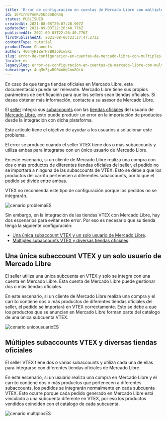 ```yaml
---
title: 'Error de configuración en cuentas de Mercado Libre con múltiples tiendas oficiales'
id: 16PIrnBPonKv5Eb3SBdKmq
status: PUBLISHED
createdAt: 2021-08-05T20:07:28.907Z
updatedAt: 2021-09-03T22:26:40.776Z
publishedAt: 2021-09-03T22:26:40.776Z
firstPublishedAt: 2021-08-06T23:27:47.273Z
contentType: tutorial
productTeam: Channels
author: 46G4yHIZerH7B9Jo0Iw5KI
slug: error-de-configuracion-en-cuentas-de-mercado-libre-con-multiples-tiendas
locale: es
legacySlug: error-de-configuracion-en-cuentas-de-mercado-libre-con-multiples-tiendas
subcategory: 4uqMnZjwBO04uWgCom8QiA
---
```


<div class="alert alert-info">
En caso de que tenga tiendas oficiales en Mercado Libre, esta documentación puede ser relevante. Mercado Libre tiene sus propios parámetros de certificación para que los sellers sean tiendas oficiales. Si desea obtener más información, contacte a su asesor de Mercado Libre.
</div>

El [seller](https://help.vtex.com/es/tutorial/o-que-e-um-seller--5FkLvhZ3Few4CWWIuYOK2w) integra sus [subaccounts](https://help.vtex.com/es/tutorial/o-que-e-store-name--3gh9mTNeMgs6Qe44e8IqQK?&utm_source=autocomplete) con las [tiendas oficiales](https://www.mercadolibre.com.ar/tiendas-oficiales) del usuario de [Mercado Libre](https://help.vtex.com/es/tracks/configurar-integracao-do-mercado-livre--2YfvI3Jxe0CGIKoWIGQEIq/51oWBHvVxSs8eAwLQhSbSd), esto puede producir un error en la importación de productos desde la integración con dicha plataforma.

Este artículo tiene el objetivo de ayudar a los usuarios a solucionar este problema.

El error se produce cuando el seller VTEX tiene dos o más subaccounts y utiliza ambas para integrarse con un único usuario de Mercado Libre. 

En este escenario, si un cliente de Mercado Libre realiza una compra con dos o más productos de diferentes tiendas oficiales del seller, el pedido no se importará a ninguna de las subaccounts de VTEX. Esto se debe a que los productos del carrito pertenecen a diferentes subaccounts, por lo que el pedido se divide entre ambas.

VTEX no recomienda este tipo de configuración porque los pedidos no se integrarán.

![cenario problemaES](//images.contentful.com/alneenqid6w5/7Dq2eWaMl08r5O0ntzRRGM/5c9f9c1c94a09c75ad3b22da4988942e/cenario_problemaES.JPG)

Sin embargo, en la integración de las tiendas VTEX con Mercado Libre, hay dos escenarios para evitar este error. Por eso es necesario que su tienda tenga la siguiente configuración:

- [Una única subaccount VTEX y un solo usuario de Mercado Libre](#una-unica-subcuenta-vtex-y-un-solo-usuario-de-mercado-libre).
- [Múltiples subaccounts VTEX y diversas tiendas oficiales](#multiples-subcuentas-vtex-y-diversas-tiendas-oficiales).

## Una única subaccount VTEX y un solo usuario de Mercado Libre

El seller utiliza una única subcuenta en VTEX y solo se integra con una cuenta en Mercado Libre. Esta cuenta de Mercado Libre puede gestionar dos o más tiendas oficiales. 

En este escenario, si un cliente de Mercado Libre realiza una compra y el carrito contiene dos o más productos de diferentes tiendas oficiales del seller, el pedido se importará en VTEX correctamente. Esto se debe a que los productos que se anuncian en Mercado Libre forman parte del catálogo de una única subcuenta VTEX.

![cenario unicousuarioES](//images.contentful.com/alneenqid6w5/2ioz7uT9i8krPZEmXC9HVw/7fafd490d3be84cdb63270afde292b27/cenario_unicousuarioES.JPG)

## Múltiples subaccounts VTEX y diversas tiendas oficiales

El seller VTEX tiene dos o varias subaccounts y utiliza cada una de ellas para integrarse con diferentes tiendas oficiales de Mercado Libre. 

En este escenario, si un usuario realiza una compra en Mercado Libre y el carrito contiene dos o más productos que pertenecen a diferentes subaccounts, los pedidos se integrarán normalmente en cada subcuenta VTEX. Esto ocurre porque cada pedido generado en Mercado Libre está vinculado a una subcuenta diferente en VTEX, por eso los productos vendidos coinciden con el catálogo de cada subcuenta.

![cenario multiplosES](//images.contentful.com/alneenqid6w5/2CEz1Aa9kesmkS0BU8A1HH/8f42b09ce80f940eb6280555d3f600c0/cenario_multiplosES.JPG)
